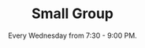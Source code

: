 ---
title: "Small Group"
category: "Connect"
description: "Involving both Bible study and community based activities, small groups gather together to connect, discuss, and share ideas within circles of 4-7 people. While reading passages directly from the Bible, these groups not only learn more about God, but also grow closer to one another as a tight knit community."
location: "Hosted at different AACF members' houses."
date: "Every Wednesday from 7:30 - 9:00 PM."
gif: ""
img: "../../images/connect/small_group.jpg"
link: ""
---